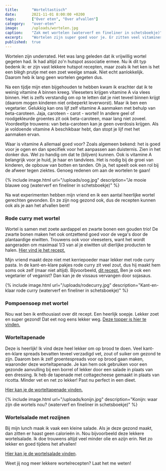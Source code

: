 ```yaml
---
title:      "Worteltastisch"
date:       2021-11-01 8:00:00 +0200
tags:       ["Over eten", "Over afvallen"]
category:   "over-eten"
image:      /uploads/wortelen.jpg
caption:    "Zak met wortelen (waterverf en fineliner in schetsboekje)"
excerpt:    "Wortelen zijn super goed voor je. Er zitten veel vitamines in en daarom zouden we ze eigenlijk meer moeten eten. Ik zelf at bijna nooit wortelen. Samen met mijn vriend zijn we op jacht gegaan naar lekkere wortelrecepten en met succes! Hier vind je de toppers!"
published:  true
---
```


Wortelen zijn underrated. Het was lang geleden dat ik vrijwillig wortel gegeten had. Ik had altijd zo'n hutspot associatie ermee. Nu ik dit typ bedenk ik: er zijn vast lekkere hutspot recepten, maar zoals ik het ken is het een blègh prutje met een zoet weeïge smaak. Niet echt aanlokkelijk. Daarom heb ik lang geen wortelen gegeten dus.

Na een tijdje mijn eten bijgehouden te hebben kwam ik erachter dat ik te weinig vitamine A binnen kreeg. Vleeseters krijgen vitamine A via vlees binnen. Het is zelfs verstandig om op te letten dat je niet teveel binnen krijgt (daarom mogen kinderen niet onbeperkt leverworst). Maar ik ben een vegetarier. Gelukkig kan ons lijf zelf vitamine A aanmaken met behulp van beta-caroteen. Jaja, caroteen - carot - wortel! In andere geel of roodgekleurde groentes zit ook beta-caroteen, maar lang niet zoveel. Voordeeltje trouwens: van beta-caroteen kan je geen overdosis krijgen. Als je voldoende vitamine A beschikbaar hebt, dan stopt je lijf met het aanmaken ervan.

Waar is vitamine A allemaal goed voor? Zoals algemeen bekend: het is goed voor je ogen en dan specifiek voor het aanpassen aan duisternis. Zien in het donker dus. Wel zo handig om dat te (blijven) kunnen. Ook is vitamine A belangrijk voor je huid, je haar en tandvlees. Het is nodig bij de groei van kinderen, de opbouw van botten en tanden. Oh ja, het speelt ook een rol bij de afweer tegen ziektes. Genoeg redenen om aan de wortelen te gaan!

{% include image.html url="/uploads/oog.jpg" description="Je mooie blauwe oog (waterverf en fineliner in schetsboekje)" %}

Na wat experimenten hebben mijn vriend en ik een aantal heerlijke wortel gerechten gevonden. En ze zijn nog gezond ook, dus de recepten kunnen ook als je aan het afvallen bent!

### Rode curry met wortel

Wortel is samen met zoete aardappel en zwarte bonen een gouden trio! De zwarte bonen maken het ook ontzettend goed voor de vega's door de plantaardige eiwitten. Trouwens ook voor vleeseters, want het wordt aangeraden om maximaal 1/3 van al je eiwitten uit dierlijke producten te halen. [Hier vind je het recept.](https://www.voedingscentrum.nl/recepten/gezond-recept/zoete-aardappelcurry-met-boontjes.aspx)

Mijn vriend maakt deze niet met kerriepoeder maar lekker met rode curry pasta. In de kant-en-klare pakjes rode curry zit veel zout, dus hij maakt hem soms ook zelf (maar niet altijd). Bijvoorbeeld, [dit recept.](https://familieoverdekook.nl/thaise-rode-currypasta-zelf-maken/) Ben je ook een vegetarier of veganist? Dan kan je de vissaus vervangen door sojasaus. 

{% include image.html url="/uploads/rodecurry.jpg" description="Kant-en-klaar rode curry (waterverf en fineliner in schetsboekje)" %}

### Pompoensoep met wortel

Nou wat ben ik enthousiast over dit recept. Een heerlijk soepje. Lekker zoet en super gezond! Dat eet nog eens lekker weg. [Deze topper is hier te vinden.](https://www.voedingscentrum.nl/recepten/gezond-recept/pompoensoep-met-appel-en-kikkererwten.aspx)

### Worteltapenade

Deze is heerlijk! Ik vind deze heel lekker om op brood te doen. Veel kant-en-klare spreads bevatten teveel verzadigd vet, zout of suiker om gezond te zijn. Daarom ben ik zelf groentespreads voor op brood gaan maken, waaronder deze worteltapenade. Je kan hem ook gebruiken voor een gezonde aanvulling bij een borrel of lekker door een salade in plaats van een dressing. Ik heb de tapenade met cottagecheese gemaakt in plaats van ricotta. Minder vet en net zo lekker! Past nu perfect in een dieet. 

[Hier kan je de worteltapenade vinden.](https://weckenonline.eu/recepten/worteltapenade/)

{% include image.html url="/uploads/konijn.jpg" description="Konijn: waar zijn die wortels nou? (waterverf en fineliner in schetsboekje)" %}

### Wortelsalade met rozijnen

Bij mijn lunch maak ik vaak een kleine salade. Als je deze gezond maakt, dan zitten er haast geen calorieën in. Nou bijvoorbeeld deze lekkere wortelsalade. Ik doe trouwens altijd veel minder olie en azijn erin. Net zo lekker en goed tijdens het afvallen!

[Hier kan je de wortelsalade vinden](https://heerlijkehappen.nl/wortelsalade-met-rozijnen-en-appel/).

Weet jij nog meer lekkere wortelrecepten? Laat het me weten!
